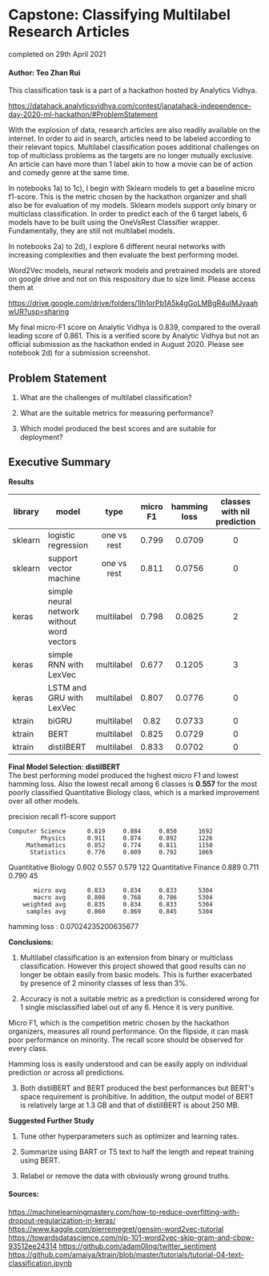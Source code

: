 # Capstone: Classifying Multilabel Research Articles
completed on 29th April 2021

#### Author: Teo Zhan Rui

This classification task is a part of a hackathon hosted by Analytics Vidhya. 

https://datahack.analyticsvidhya.com/contest/janatahack-independence-day-2020-ml-hackathon/#ProblemStatement


With the explosion of data, research articles are also readily available on the internet. In order to aid in search, articles need to be labeled according to their relevant topics. Multilabel classification poses additional challenges on top of multiclass problems as the targets are no longer mutually exclusive. An article can have more than 1 label akin to how a movie can be of action and comedy genre at the same time. 

In notebooks 1a) to 1c), I begin with Sklearn models to get a baseline micro f1-score. This is the metric chosen by the hackathon organizer and shall also be for evaluation of my models. Sklearn models support only binary or multiclass classification. In order to predict each of the 6 target labels, 6 models have to be built using the OneVsRest Classifier wrapper. Fundamentally, they are still not multilabel models. 

In notebooks 2a) to 2d), I explore 6 different neural networks with increasing complexities and then evaluate the best performing model. 

Word2Vec models, neural network models and pretrained models are stored on google drive and not on this respository due to size limit. Please access them at 

https://drive.google.com/drive/folders/1lh1orPb1A5k4gGoLMBgR4uIMJyaahwUR?usp=sharing

My final micro-F1 score on Analytic Vidhya is 0.839, compared to the overall leading score of 0.861. This is a verified score by Analytic Vidhya but not an official submission as the hackathon ended in August 2020. Please see notebook 2d) for a submission screenshot.

## Problem Statement

1) What are the challenges of multilabel classification?

2) What are the suitable metrics for measuring performance?

3) Which model produced the best scores and are suitable for deployment?

## Executive Summary

**Results**

| library | model                                      |     type    | micro F1 | hamming loss | classes with nil prediction | lowest recall |
|---------|--------------------------------------------|:-----------:|:--------:|:------------:|:---------------------------:|:-------------:|
| sklearn | logistic regression                        | one vs rest |   0.799  |    0.0709    |              0              |     0.041     |
| sklearn | support vector machine                     | one vs rest |   0.811  |    0.0756    |              0              |     0.016     |
| keras   | simple neural network without word vectors |  multilabel |   0.798  |    0.0825    |              2              |     0.000     |
| keras   | simple RNN with LexVec                     |  multilabel |   0.677  |    0.1205    |              3              |     0.000     |
| keras   | LSTM and GRU with LexVec                   |  multilabel |   0.807  |    0.0776    |              0              |     0.066     |
| ktrain  | biGRU                                      |  multilabel |   0.82   |    0.0733    |              0              |     0.356     |
| ktrain  | BERT                                       |  multilabel |   0.825  |    0.0729    |              0              |     0.352     |
| ktrain  | distilBERT                                 |  multilabel |   0.833  |    0.0702    |              0              |     0.557     |

**Final Model Selection: distilBERT** <br>
The best performing model produced the highest micro F1 and lowest hamming loss. Also the lowest recall among 6 classes is **0.557** for the most poorly classified Quantitative Biology class, which is a marked improvement over all other models.

precision    recall  f1-score   support

    Computer Science      0.819     0.884     0.850      1692
             Physics      0.911     0.874     0.892      1226
         Mathematics      0.852     0.774     0.811      1150
          Statistics      0.776     0.809     0.792      1069
Quantitative Biology      0.602     0.557     0.579       122
Quantitative Finance      0.889     0.711     0.790        45

           micro avg      0.833     0.834     0.833      5304
           macro avg      0.808     0.768     0.786      5304
        weighted avg      0.835     0.834     0.833      5304
         samples avg      0.860     0.869     0.845      5304

hamming loss : 0.07024235200635677 

**Conclusions:**

1) Multilabel classification is an extension from binary or multiclass classification. However this project showed that good results can no longer be obtain easily from basic models. This is further exacerbated by presence of 2 minority classes of less than 3%.

2) Accuracy is not a suitable metric as a prediction is considered wrong for 1 single misclassified label out of any 6. Hence it is very punitive. 

Micro F1, which is the competition metric chosen by the hackathon organizers, measures all round performance. On the flipside, it can mask poor performance on minority. The recall score should be observed for every class. 

Hamming loss is easily understood and can be easily apply on individual prediction or across all predictions. 

3) Both distilBERT and BERT produced the best performances but BERT's space requirement is prohibitive. In addition, the output model of BERT is relatively large at 1.3 GB and that of distillBERT is about 250 MB.

**Suggested Further Study**
1) Tune other hyperparameters such as optimizer and learning rates. 

2) Summarize using BART or T5 text to half the length and repeat training using BERT. 

3) Relabel or remove the data with obviously wrong ground truths. 

#### Sources: 

https://machinelearningmastery.com/how-to-reduce-overfitting-with-dropout-regularization-in-keras/ 
https://www.kaggle.com/pierremegret/gensim-word2vec-tutorial
https://towardsdatascience.com/nlp-101-word2vec-skip-gram-and-cbow-93512ee24314
https://github.com/adam0ling/twitter_sentiment
https://github.com/amaiya/ktrain/blob/master/tutorials/tutorial-04-text-classification.ipynb


